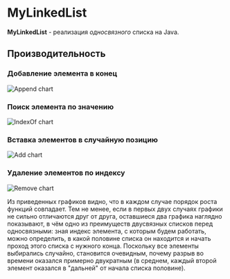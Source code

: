 # MyLinkedList
**MyLinkedList** - реализация *односвязного* списка на Java.
## Производительность
### Добавление элемента в конец
![Append chart](https://raw.githubusercontent.com/alitsov/netcracker-java-practice/master/src/resources/MyLinkedList/AppendComparison.png)
### Поиск элемента по значению
![IndexOf chart](https://raw.githubusercontent.com/alitsov/netcracker-java-practice/master/src/resources/MyLinkedList/IndexOfComparison.png)
### Вставка элементов в случайную позицию
![Add chart](https://raw.githubusercontent.com/alitsov/netcracker-java-practice/master/src/resources/MyLinkedList/AddComparison.png)
### Удаление элементов по индексу
![Remove chart](https://raw.githubusercontent.com/alitsov/netcracker-java-practice/master/src/resources/MyLinkedList/RemoveComparison.png)

Из приведенных графиков видно, что в каждом случае порядок роста функций совпадает. Тем не менее, если в первых двух
случаях графики не сильно отличаются друг от друга, оставшиеся два графика наглядно показывают, в чём одно из преимуществ
двусвязных списков перед односвязными: зная индекс элемента, с которым будем работать, можно определить, в какой половине
списка он находится и начать проход этого списка с нужного конца. Поскольку все элементы выбирались случайно, становится
очевидным, почему разрыв во времени оказался примерно двукратным (в среднем, каждый второй элемент оказался в "дальней"
от начала списка половине).
